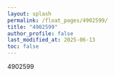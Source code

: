 ```yaml
---
layout: splash
permalink: /float_pages/4902599/
title: "4902599"
author_profile: false
last_modified_at: 2025-06-13
toc: false
---
```

 
4902599
